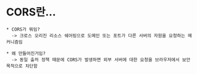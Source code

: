 CORS란...
===

    * CORS가 뭐임?
      -> 크로스 오리진 리소스 쉐어링으로 도메인 또는 포트가 다른 서버의 자원을 요청하는 메커니즘임
         
    * 왜 만들어진거임?
      -> 동일 출처 정책 때문에 CORS가 발생하면 외부 서버에 대한 요청을 브라우저에서 보안 목적으로 차단함